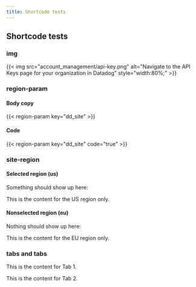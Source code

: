 ```yaml
---
title: Shortcode tests
---
```


<div id="markdoc-chooser"></div>
<div id="markdoc-content"><article><h2>Shortcode tests</h2><h3>img</h3>{{< img src="account_management/api-key.png" alt="Navigate to the API Keys page for your organization in Datadog" style="width:80%;" >}}<h3>region-param</h3><h4>Body copy</h4>{{< region-param key="dd_site" >}}<h4>Code</h4>{{< region-param key="dd_site" code="true" >}}<h3>site-region</h3><h4>Selected region (us)</h4><p>Something should show up here:</p><div class="d-none site-region-container" data-region="us"><p>This is the content for the US region only.</p></div><h4>Nonselected region (eu)</h4><p>Nothing should show up here:</p><div class="d-none site-region-container" data-region="eu"><p>This is the content for the EU region only.</p></div><h3>tabs and tabs</h3><div class='code-tabs'>
      <ul class="nav nav-tabs d-flex"></ul>
        <div class="tab-content"><Tab><p>This is the content for Tab 1.</p></Tab><Tab><p>This is the content for Tab 2.</p></Tab></div>
      </div></article></div>
  <script>    clientRenderer.initialize({        pagePrefsConfig: undefined,        prefOptionsConfig: {},        selectedValsByPrefId: {},        ifFunctionsByRef: {}    });  </script>  

